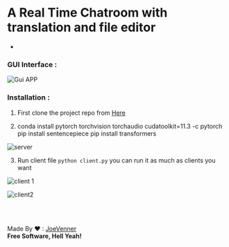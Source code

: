  
# A Real Time Chatroom with translation and file editor
-
### GUI Interface : 

![Gui APP](https://i.ibb.co/vdvnyJn/cl1.png)

### Installation : 

 1. First clone the project repo from [Here](https://github.com/joeVenner/Python-Chat-Gui-App) 
 
 2. conda install pytorch torchvision torchaudio cudatoolkit=11.3 -c pytorch
 pip install sentencepiece
 pip install transformers
    
![server](https://i.ibb.co/kSkn8jS/server.png)
 
 3. Run client file  `python client.py` you can run it as much as clients you want
	
![client 1](https://i.ibb.co/y8MwTwL/cl3.png)

![client2](https://i.ibb.co/MNhHMsv/client2.png)


<br><br>

Made By ❤ : [JoeVenner](mailto:ylafrimi@gmail.com)<br>
**Free Software, Hell Yeah!**

  

	 

  


